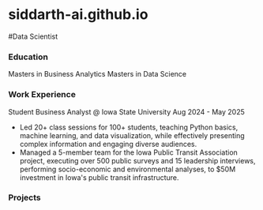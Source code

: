 # siddarth-ai.github.io

#Data Scientist

### Education
Masters in Business Analytics
Masters in Data Science

### Work Experience
Student Business Analyst  @ Iowa State University Aug 2024 - May 2025
- Led 20+ class sessions for 100+ students, teaching Python basics, machine learning, and data visualization, while effectively presenting complex information and engaging diverse audiences.
- Managed a 5-member team for the Iowa Public Transit Association project, executing over 500 public surveys and 15 leadership interviews, performing socio-economic and environmental analyses, to $50M investment in Iowa's public transit infrastructure.

### Projects
